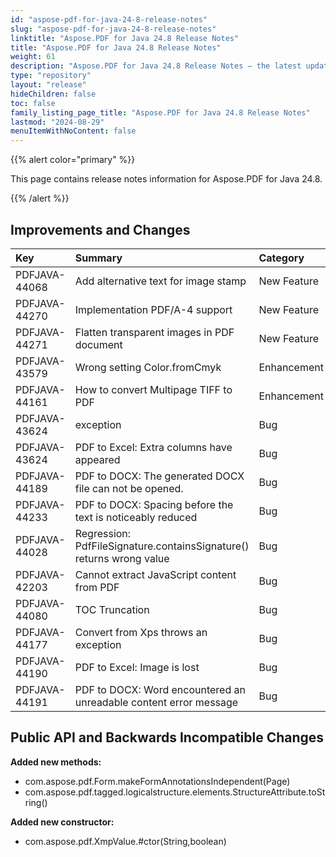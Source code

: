 ```yaml
---
id: "aspose-pdf-for-java-24-8-release-notes"
slug: "aspose-pdf-for-java-24-8-release-notes"
linktitle: "Aspose.PDF for Java 24.8 Release Notes"
title: "Aspose.PDF for Java 24.8 Release Notes"
weight: 61
description: "Aspose.PDF for Java 24.8 Release Notes – the latest updates and fixes."
type: "repository"
layout: "release"
hideChildren: false
toc: false
family_listing_page_title: "Aspose.PDF for Java 24.8 Release Notes"
lastmod: "2024-08-29"
menuItemWithNoContent: false
---
```


{{% alert color="primary" %}}

This page contains release notes information for Aspose.PDF for Java 24.8.

{{% /alert %}}
## **Improvements and Changes**

|**Key**|**Summary**|**Category**|
| :- | :- | :- |
|PDFJAVA-44068|Add alternative text for image stamp|New Feature|
|PDFJAVA-44270|Implementation PDF/A-4 support|New Feature|
|PDFJAVA-44271|Flatten transparent images in PDF document|New Feature|
|PDFJAVA-43579|Wrong setting Color.fromCmyk|Enhancement|
|PDFJAVA-44161|How to convert Multipage TIFF to PDF|Enhancement|
|PDFJAVA-43624|exception|Bug|
|PDFJAVA-43624|PDF to Excel: Extra columns have appeared|Bug|
|PDFJAVA-44189|PDF to DOCX: The generated DOCX file can not be opened.|Bug|
|PDFJAVA-44233|PDF to DOCX: Spacing before the text is noticeably reduced|Bug|
|PDFJAVA-44028|Regression: PdfFileSignature.containsSignature() returns wrong value|Bug|
|PDFJAVA-42203|Cannot extract JavaScript content from PDF|Bug|
|PDFJAVA-44080|TOC Truncation|Bug|
|PDFJAVA-44177|Convert from Xps throws an exception|Bug|
|PDFJAVA-44190|PDF to Excel: Image is lost|Bug|
|PDFJAVA-44191|PDF to DOCX: Word encountered an unreadable content error message|Bug|


## **Public API and Backwards Incompatible Changes**


**Added new methods:**
- com.aspose.pdf.Form.makeFormAnnotationsIndependent(Page)
- com.aspose.pdf.tagged.logicalstructure.elements.StructureAttribute.toString()

**Added new constructor:**
- com.aspose.pdf.XmpValue.#ctor(String,boolean)



